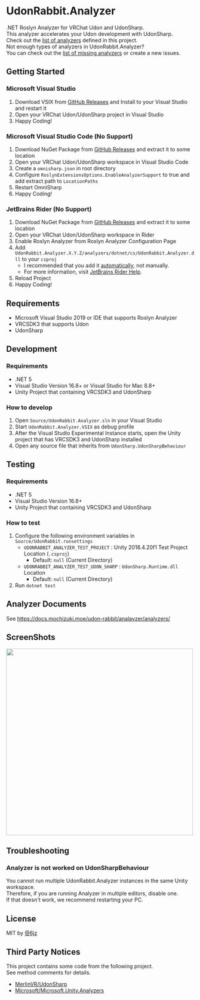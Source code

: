 # UdonRabbit.Analyzer

.NET Roslyn Analyzer for VRChat Udon and UdonSharp.  
This analyzer accelerates your Udon development with UdonSharp.  
Check out the [list of analyzers](docs/analyzers/README.md) defined in this project.  
Not enough types of analyzers in UdonRabbit.Analyzer?  
You can check out the [list of missing analyzers](https://github.com/mika-f/UdonRabbit.Analyzer/issues?q=is%3Aissue+is%3Aopen+sort%3Aupdated-desc+label%3Aenhancement) or create a new issues.

## Getting Started

### Microsoft Visual Studio

1. Download VSIX from [GitHub Releases](https://github.com/mika-f/UdonRabbit.Analyzer/releases/latest) and Install to your Visual Studio and restart it
2. Open your VRChat Udon/UdonSharp project in Visual Studio
3. Happy Coding!

### Microsoft Visual Studio Code (No Support)

1. Download NuGet Package from [GitHub Releases](https://github.com/mika-f/UdonRabbit.Analyzer/releases/latest) and extract it to some location
2. Open your VRChat Udon/UdonSharp workspace in Visual Studio Code
3. Create a `omnisharp.json` in root directory
4. Configure `RoslynExtensionsOptions.EnableAnalyzerSupport` to true and add extract path to `LocationPaths`
5. Restart OmniSharp
6. Happy Coding!

### JetBrains Rider (No Support)

1. Download NuGet Package from [GitHub Releases](https://github.com/mika-f/UdonRabbit.Analyzer/releases/latest) and extract it to some location
2. Open your VRChat Udon/UdonSharp workspace in Rider
3. Enable Roslyn Analyzer from Roslyn Analyzer Configuration Page
4. Add `UdonRabbit.Analyzer.X.Y.Z/analyzers/dotnet/cs/UdonRabbit.Analyzer.dll` to your `csproj`
   - I recommended that you add it [automatically](https://docs.microsoft.com/en-us/visualstudio/gamedev/unity/extensibility/customize-project-files-created-by-vstu?view=vs-2019), not manually.
   - For more information, visit [JetBrains Rider Help](https://www.jetbrains.com/help/rider/Using_NET_Compiler_Analyzers.html).
5. Reload Project
6. Happy Coding!

## Requirements

- Microsoft Visual Studio 2019 or IDE that supports Roslyn Analyzer
- VRCSDK3 that supports Udon
- UdonSharp

## Development

### Requirements

- .NET 5
- Visual Studio Version 16.8+ or Visual Studio for Mac 8.8+
- Unity Project that containing VRCSDK3 and UdonSharp

### How to develop

1. Open `Source/UdonRabbit.Analyzer.sln` in your Visual Studio
2. Start `UdonRabbit.Analyzer.VSIX` as debug profile
3. After the Visual Studio Experimental Instance starts, open the Unity project that has VRCSDK3 and UdonSharp installed
4. Open any source file that inherits from `UdonSharp.UdonSharpBehaviour`

## Testing

### Requirements

- .NET 5
- Visual Studio Version 16.8+
- Unity Project that containing VRCSDK3 and UdonSharp

### How to test

1. Configure the following environment variables in `Source/UdonRabbit.runsettings`
   - `UDONRABBIT_ANALYZER_TEST_PROJECT` : Unity 2018.4.20f1 Test Project Location (`.csproj`)
     - Default: `null` (Current Directory)
   - `UDONRABBIT_ANALYZER_TEST_UDON_SHARP` : `UdonSharp.Runtime.dll` Location
     - Default: `null` (Current Directory)
2. Run `dotnet test`

## Analyzer Documents

See https://docs.mochizuki.moe/udon-rabbit/analayzer/analyzers/

## ScreenShots

<img src="https://user-images.githubusercontent.com/10832834/112584755-c8528d00-8e3b-11eb-9204-1c05c0669ffc.PNG" width="500px" />

## Troubleshooting

### Analyzer is not worked on UdonSharpBehaviour

You cannot run multiple UdonRabbit.Analyzer instances in the same Unity workspace.  
Therefore, if you are running Analyzer in multiple editors, disable one.  
If that doesn't work, we recommend restarting your PC.

## License

MIT by [@6jz](https://twitter.com/6jz)

## Third Party Notices

This project contains some code from the following project.  
See method comments for details.

- [MerlinVR/UdonSharp](https://github.com/MerlinVR/UdonSharp)
- [Microsoft/Microsoft.Unity.Analyzers](https://github.com/microsoft/Microsoft.Unity.Analyzers)
